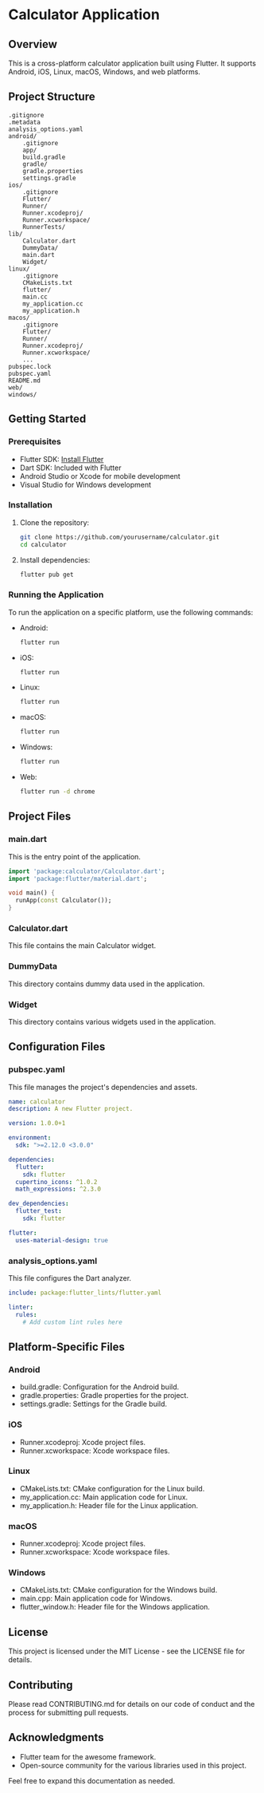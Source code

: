 
# Calculator Application

## Overview
This is a cross-platform calculator application built using Flutter. It supports Android, iOS, Linux, macOS, Windows, and web platforms.

## Project Structure
```
.gitignore
.metadata
analysis_options.yaml
android/
	.gitignore
	app/
	build.gradle
	gradle/
	gradle.properties
	settings.gradle
ios/
	.gitignore
	Flutter/
	Runner/
	Runner.xcodeproj/
	Runner.xcworkspace/
	RunnerTests/
lib/
	Calculator.dart
	DummyData/
	main.dart
	Widget/
linux/
	.gitignore
	CMakeLists.txt
	flutter/
	main.cc
	my_application.cc
	my_application.h
macos/
	.gitignore
	Flutter/
	Runner/
	Runner.xcodeproj/
	Runner.xcworkspace/
	...
pubspec.lock
pubspec.yaml
README.md
web/
windows/
```

## Getting Started

### Prerequisites
- Flutter SDK: [Install Flutter](https://flutter.dev/docs/get-started/install)
- Dart SDK: Included with Flutter
- Android Studio or Xcode for mobile development
- Visual Studio for Windows development

### Installation
1. Clone the repository:
    ```sh
    git clone https://github.com/yourusername/calculator.git
    cd calculator
    ```

2. Install dependencies:
    ```sh
    flutter pub get
    ```

### Running the Application
To run the application on a specific platform, use the following commands:

- Android:
    ```sh
    flutter run
    ```

- iOS:
    ```sh
    flutter run
    ```

- Linux:
    ```sh
    flutter run
    ```

- macOS:
    ```sh
    flutter run
    ```

- Windows:
    ```sh
    flutter run
    ```

- Web:
    ```sh
    flutter run -d chrome
    ```

## Project Files

### main.dart
This is the entry point of the application.
```dart
import 'package:calculator/Calculator.dart';
import 'package:flutter/material.dart';

void main() {
  runApp(const Calculator());
}
```

### Calculator.dart
This file contains the main Calculator widget.

### DummyData
This directory contains dummy data used in the application.

### Widget
This directory contains various widgets used in the application.

## Configuration Files

### pubspec.yaml
This file manages the project's dependencies and assets.
```yaml
name: calculator
description: A new Flutter project.

version: 1.0.0+1

environment:
  sdk: ">=2.12.0 <3.0.0"

dependencies:
  flutter:
    sdk: flutter
  cupertino_icons: ^1.0.2
  math_expressions: ^2.3.0

dev_dependencies:
  flutter_test:
    sdk: flutter

flutter:
  uses-material-design: true
```

### analysis_options.yaml
This file configures the Dart analyzer.
```yaml
include: package:flutter_lints/flutter.yaml

linter:
  rules:
    # Add custom lint rules here
```

## Platform-Specific Files

### Android
- build.gradle: Configuration for the Android build.
- gradle.properties: Gradle properties for the project.
- settings.gradle: Settings for the Gradle build.

### iOS
- Runner.xcodeproj: Xcode project files.
- Runner.xcworkspace: Xcode workspace files.

### Linux
- CMakeLists.txt: CMake configuration for the Linux build.
- my_application.cc: Main application code for Linux.
- my_application.h: Header file for the Linux application.

### macOS
- Runner.xcodeproj: Xcode project files.
- Runner.xcworkspace: Xcode workspace files.

### Windows
- CMakeLists.txt: CMake configuration for the Windows build.
- main.cpp: Main application code for Windows.
- flutter_window.h: Header file for the Windows application.

## License
This project is licensed under the MIT License - see the LICENSE file for details.

## Contributing
Please read CONTRIBUTING.md for details on our code of conduct and the process for submitting pull requests.

## Acknowledgments
- Flutter team for the awesome framework.
- Open-source community for the various libraries used in this project.

Feel free to expand this documentation as needed.
